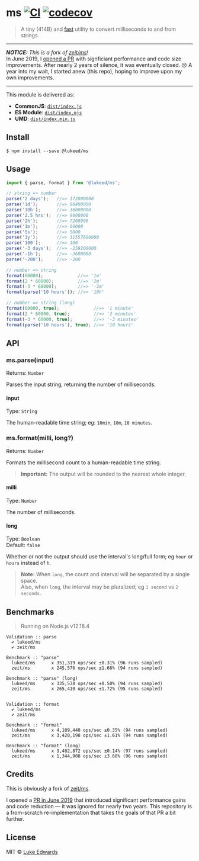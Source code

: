 # ms [![CI](https://github.com/lukeed/ms/workflows/CI/badge.svg)](https://github.com/lukeed/ms/actions) [![codecov](https://badgen.now.sh/codecov/c/github/lukeed/ms)](https://codecov.io/gh/lukeed/ms)

> A tiny (414B) and [fast](#benchmarks) utility to convert milliseconds to and from strings.

---

***NOTICE:** This is a fork of [zeit/ms](https://github.com/zeit/ms)!*<br>
In June 2019, I [opened a PR](https://github.com/zeit/ms/pull/120) with signficiant performance and code size improvements. After nearly 2 years of silence, it was eventually closed. :cry: A year into my wait, I started anew (this repo), hoping to improve upon my own improvements.

---

This module is delivered as:

* **CommonJS**: [`dist/index.js`](https://unpkg.com/@lukeed/ms/dist/index.js)
* **ES Module**: [`dist/index.mjs`](https://unpkg.com/@lukeed/ms/dist/index.mjs)
* **UMD**: [`dist/index.min.js`](https://unpkg.com/@lukeed/ms/dist/index.min.js)

## Install

```
$ npm install --save @lukeed/ms
```


## Usage

```js
import { parse, format } from '@lukeed/ms';

// string => number
parse('2 days');   //=> 172800000
parse('1d');       //=> 86400000
parse('10h');      //=> 36000000
parse('2.5 hrs');  //=> 9000000
parse('2h');       //=> 7200000
parse('1m');       //=> 60000
parse('5s');       //=> 5000
parse('1y');       //=> 31557600000
parse('100');      //=> 100
parse('-3 days');  //=> -259200000
parse('-1h');      //=> -3600000
parse('-200');     //=> -200

// number => string
format(60000);             //=> '1m'
format(2 * 60000);         //=> '2m'
format(-3 * 60000);        //=> '-3m'
format(parse('10 hours')); //=> '10h'

// number => string (long)
format(60000, true);             //=> '1 minute'
format(2 * 60000, true);         //=> '2 minutes'
format(-3 * 60000, true);        //=> '-3 minutes'
format(parse('10 hours'), true); //=> '10 hours'
```


## API

### ms.parse(input)
Returns: `Number`

Parses the input string, returning the number of milliseconds.

#### input
Type: `String`

The human-readable time string; eg: `10min`, `10m`, `10 minutes`.


### ms.format(milli, long?)
Returns: `Number`

Formats the millisecond count to a human-readable time string.

> **Important:** The output will be rounded to the nearest whole integer.

#### milli
Type: `Number`

The number of milliseconds.

#### long
Type: `Boolean`<br>
Default: `false`

Whether or not the output should use the interval's long/full form; eg `hour` or `hours` instead of `h`.

> **Note:** When `long`, the count and interval will be separated by a single space.<br>Also, when `long`, the interval may be pluralized; eg `1 second` vs `2 seconds`.


## Benchmarks

> Running on Node.js v12.18.4

```
Validation :: parse
  ✔ lukeed/ms
  ✔ zeit/ms

Benchmark :: "parse"
  lukeed/ms      x 351,319 ops/sec ±0.31% (96 runs sampled)
  zeit/ms        x 245,576 ops/sec ±1.66% (94 runs sampled)

Benchmark :: "parse" (long)
  lukeed/ms      x 335,538 ops/sec ±0.50% (94 runs sampled)
  zeit/ms        x 265,410 ops/sec ±1.72% (95 runs sampled)


Validation :: format
  ✔ lukeed/ms
  ✔ zeit/ms

Benchmark :: "format"
  lukeed/ms      x 4,109,440 ops/sec ±0.35% (94 runs sampled)
  zeit/ms        x 3,420,198 ops/sec ±1.61% (94 runs sampled)

Benchmark :: "format" (long)
  lukeed/ms      x 3,402,872 ops/sec ±0.14% (97 runs sampled)
  zeit/ms        x 1,344,908 ops/sec ±3.68% (96 runs sampled)
```


## Credits

This is obviously a fork of [zeit/ms](https://github.com/zeit/ms).

I opened a [PR in June 2019](https://github.com/zeit/ms/pull/120) that introduced significant performance gains and code reduction &mdash; it was ignored for nearly two years. This repository is a from-scratch re-implementation that takes the goals of that PR a bit further.


## License

MIT © [Luke Edwards](https://lukeed.com)
